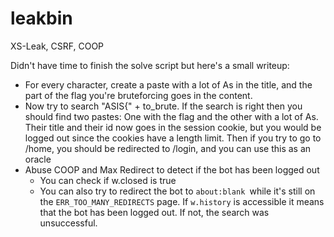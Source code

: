 # leakbin 

XS-Leak, CSRF, COOP

Didn't have time to finish the solve script but here's a small writeup:
 - For every character, create a paste with a lot of As in the title, and the part of the flag you're bruteforcing goes in the content.
 - Now try to search "ASIS{" + to_brute. If the search is right then you should find two pastes: One with the flag and the other with a lot of As. Their title and their id now goes in the session cookie, but you would be logged out since the cookies have a length limit. Then if you try to go to /home, you should be redirected to /login, and you can use this as an oracle
 - Abuse COOP and Max Redirect to detect if the bot has been logged out
    - You can check if w.closed is true
    - You can also try to redirect the bot to `about:blank `while it's still on the `ERR_TOO_MANY_REDIRECTS` page. If `w.history` is accessible it means that the bot has been logged out. If not, the search was unsuccessful.